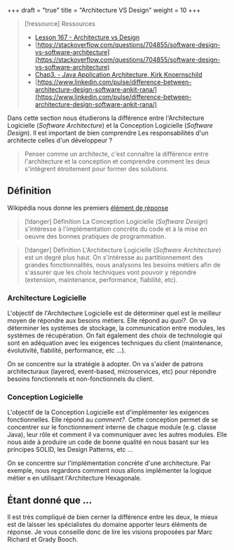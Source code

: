 +++
draft = "true"
title = "Architecture VS Design"
weight = 10
+++

> [!ressource] Ressources
> - [Lesson 167 - Architecture vs Design](https://youtu.be/0tEBv2kAuNY)
> - [https://stackoverflow.com/questions/704855/software-design-vs-software-architecture](https://stackoverflow.com/questions/704855/software-design-vs-software-architecture)
> - [Chap3. - Java Application Architecture, Kirk Knoernschild](https://ptgmedia.pearsoncmg.com/images/9780321247131/samplepages/0321247132.pdf)
> - [https://www.linkedin.com/pulse/difference-between-architecture-design-software-ankit-rana/](https://www.linkedin.com/pulse/difference-between-architecture-design-software-ankit-rana/)

Dans cette section nous étudierons la différence entre l'Architecture Logicielle (_Software Architecture_) et la Conception Logicielle (_Software Design_).
Il est important de bien comprendre Les responsabilités d'un architecte celles d'un développeur ?

> Penser comme un architecte, c'est connaître la différence entre l'architecture et la conception et comprendre comment les deux s'intègrent étroitement pour former des solutions.

## Définition

Wikipédia nous donne les premiers [élément de réponse](https://en.wikipedia.org/wiki/Architecture_description_language#Architecture_vs._design)

> [!danger] Définition
>  La Conception Logicielle (_Software Design_) s'intéresse à l'implémentation concrète du code et à la mise en oeuvre des bonnes pratiques de programmation.

> [!danger] Définition
>  L'Architecture Logicielle (_Software Architecture_) est un degré plus haut. On s'intéresse au partitionnement des grandes fonctionnalités, nous analysons les besoins métiers afin de s'assurer que les choix techniques vont pouvoir y répondre (extension, maintenance, performance, fiabilité, etc).

### Architecture Logicielle

L'objectif de l'Architecture Logicielle est de déterminer quel est le meilleur moyen de répondre aux besoins métiers. Elle répond au _quoi?_. On va déterminer les systèmes de stockage, la communication entre modules, les systèmes de récupération. On fait également des choix de technologie qui sont en adéquation avec les exigences techniques du client (maintenance, évolutivité, fiabilité, performance, etc ...).

On se concentre sur la stratégie à adopter. On va s'aider de patrons architecturaux (layered, event-based, microservices, etc) pour répondre besoins fonctionnels et non-fonctionnels du client.

### Conception Logicielle

L'objectif de la Conception Logicielle est d'implémenter les exigences fonctionnelles. Elle répond au _comment?_. Cette conception permet de se concentrer sur le fonctionnement interne de chaque module (e.g. classe Java), leur rôle et comment il va communiquer avec les autres modules. Elle nous aide à produire un code de bonne qualité en nous basant sur les principes SOLID, les Design Patterns, etc ...

On se concentre sur l'implémentation concrète d'une architecture. Par exemple, nous regardons comment nous allons implémenter la logique métier `m` en utilisant l'Architecture Hexagonale.

## Étant donné que ...

Il est très compliqué de bien cerner la différence entre les deux, le mieux est de laisser les spécialistes du domaine apporter leurs éléments de réponse. Je vous conseille donc de lire les visions proposées par Marc Richard et Grady Booch.
